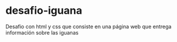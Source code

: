 # desafio-iguana
Desafio con html y css que consiste en una página web que entrega información sobre las iguanas
